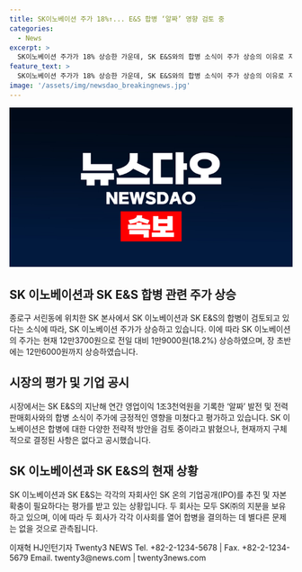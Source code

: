 ```yaml
---
title: SK이노베이션 주가 18%↑... E&S 합병 ‘알짜’ 영향 검토 중
categories:
  - News
excerpt: >
  SK이노베이션 주가가 18% 상승한 가운데, SK E&S와의 합병 소식이 주가 상승의 이유로 지목되고 있다. SK이노베이션은 합병설에 대해 구체적인 결정은 아직 없지만, 사업 경쟁력 강화를 위해 다양한 전략적 방안을 검토 중이라 밝혀왔다. 이 합병은 자산 100조원을 넘는 초대형 에너지 전문 기업으로 탄생할 전망이며, SK그룹의 SK이노베이션과 SK E&S는 대주주인 SK㈜의 관측을 받아 합병 결의에 문제가 없을 것으로 전망된다. SK E&S는 알짜 발전 및 전력판매회사로서, SK이노베이션의 자회사인 SK온의 기업공개(IPO)를 추진 중인 상황에서 대규모 자금 수혈을 위한 자본 확충이 필요한 평가를 받고 있다.
feature_text: >
  SK이노베이션 주가가 18% 상승한 가운데, SK E&S와의 합병 소식이 주가 상승의 이유로 지목되고 있다. SK이노베이션은 합병설에 대해 구체적인 결정은 아직 없지만, 사업 경쟁력 강화를 위해 다양한 전략적 방안을 검토 중이라 밝혀왔다. 이 합병은 자산 100조원을 넘는 초대형 에너지 전문 기업으로 탄생할 전망이며, SK그룹의 SK이노베이션과 SK E&S는 대주주인 SK㈜의 관측을 받아 합병 결의에 문제가 없을 것으로 전망된다. SK E&S는 알짜 발전 및 전력판매회사로서, SK이노베이션의 자회사인 SK온의 기업공개(IPO)를 추진 중인 상황에서 대규모 자금 수혈을 위한 자본 확충이 필요한 평가를 받고 있다.
image: '/assets/img/newsdao_breakingnews.jpg'
---
```


<p><img src="/assets/img/newsdao_breakingnews.jpg" alt="koreaapp 속보" /></p>

<h2 data-ke-size="size26">SK 이노베이션과 SK E&S 합병 관련 주가 상승</h2>

<p data-ke-size="size16">종로구 서린동에 위치한 SK 본사에서 SK 이노베이션과 SK E&S의 합병이 검토되고 있다는 소식에 따라, SK 이노베이션 주가가 상승하고 있습니다. 이에 따라 SK 이노베이션의 주가는 현재 12만3700원으로 전일 대비 1만9000원(18.2%) 상승하였으며, 장 초반에는 12만6000원까지 상승하였습니다.</p>

<h2 data-ke-size="size26">시장의 평가 및 기업 공시</h2>

<p data-ke-size="size16">시장에서는 SK E&S의 지난해 연간 영업이익 1조3천억원을 기록한 ‘알짜’ 발전 및 전력판매회사와의 합병 소식이 주가에 긍정적인 영향을 미쳤다고 평가하고 있습니다. SK 이노베이션은 합병에 대한 다양한 전략적 방안을 검토 중이라고 밝혔으나, 현재까지 구체적으로 결정된 사항은 없다고 공시했습니다.</p>

<h2 data-ke-size="size26">SK 이노베이션과 SK E&S의 현재 상황</h2>

<p data-ke-size="size16">SK 이노베이션과 SK E&S는 각각의 자회사인 SK 온의 기업공개(IPO)를 추진 및 자본 확충이 필요하다는 평가를 받고 있는 상황입니다. 두 회사는 모두 SK㈜의 지분을 보유하고 있으며, 이에 따라 두 회사가 각각 이사회를 열어 합병을 결의하는 데 별다른 문제는 없을 것으로 관측됩니다.</p>

<p>이재혁 HJ인턴기자 
Twenty3 NEWS 
Tel. +82-2-1234-5678 | Fax. +82-2-1234-5679
Email. twenty3@news.com | twenty3news.com</p>


